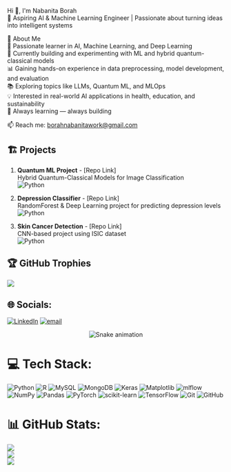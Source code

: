 Hi 👋, I'm Nabanita Borah  
🚀 Aspiring AI & Machine Learning Engineer | Passionate about turning ideas into intelligent systems

🌟 About Me  
🎯 Passionate learner in AI, Machine Learning, and Deep Learning  
🧠 Currently building and experimenting with ML and hybrid quantum-classical models  
📊 Gaining hands-on experience in data preprocessing, model development, and evaluation  
📚 Exploring topics like LLMs, Quantum ML, and MLOps  
💡 Interested in real-world AI applications in health, education, and sustainability  
🌱 Always learning — always building

📫 Reach me: borahnabanitawork@gmail.com  

## 🏗️ Projects

1. **Quantum ML Project** - [Repo Link]  
   Hybrid Quantum-Classical Models for Image Classification  
   ![Python](https://img.shields.io/badge/Python-3670A0?style=for-the-badge&logo=python)

2. **Depression Classifier** - [Repo Link]  
   RandomForest & Deep Learning project for predicting depression levels  
   ![Python](https://img.shields.io/badge/Python-3670A0?style=for-the-badge&logo=python)

3. **Skin Cancer Detection** - [Repo Link]  
   CNN-based project using ISIC dataset  
   ![Python](https://img.shields.io/badge/Python-3670A0?style=for-the-badge&logo=python)

## 🏆 GitHub Trophies
![](https://github-profile-trophy.vercel.app/?username=Nababorah9854&theme=radical&no-frame=false&no-bg=true&margin-w=4)


## 🌐 Socials:
[![LinkedIn](https://img.shields.io/badge/LinkedIn-%230077B5.svg?logo=linkedin&logoColor=white)](https://linkedin.com/in/www.linkedin.com/in/nabanita-borah-40391121a) [![email](https://img.shields.io/badge/Email-D14836?logo=gmail&logoColor=white)](mailto:borahnabanitawork@gmail.com) 


<!-- Snake Game Repo View -->

<div align="center">
  <img src="https://profile-readme-generator.com/assets/snake.svg" alt="Snake animation" />
</div>

# 💻 Tech Stack:
![Python](https://img.shields.io/badge/python-3670A0?style=for-the-badge&logo=python&logoColor=ffdd54) ![R](https://img.shields.io/badge/r-%23276DC3.svg?style=for-the-badge&logo=r&logoColor=white) ![MySQL](https://img.shields.io/badge/mysql-4479A1.svg?style=for-the-badge&logo=mysql&logoColor=white) ![MongoDB](https://img.shields.io/badge/MongoDB-%234ea94b.svg?style=for-the-badge&logo=mongodb&logoColor=white) ![Keras](https://img.shields.io/badge/Keras-%23D00000.svg?style=for-the-badge&logo=Keras&logoColor=white) ![Matplotlib](https://img.shields.io/badge/Matplotlib-%23ffffff.svg?style=for-the-badge&logo=Matplotlib&logoColor=black) ![mlflow](https://img.shields.io/badge/mlflow-%23d9ead3.svg?style=for-the-badge&logo=numpy&logoColor=blue) ![NumPy](https://img.shields.io/badge/numpy-%23013243.svg?style=for-the-badge&logo=numpy&logoColor=white) ![Pandas](https://img.shields.io/badge/pandas-%23150458.svg?style=for-the-badge&logo=pandas&logoColor=white) ![PyTorch](https://img.shields.io/badge/PyTorch-%23EE4C2C.svg?style=for-the-badge&logo=PyTorch&logoColor=white) ![scikit-learn](https://img.shields.io/badge/scikit--learn-%23F7931E.svg?style=for-the-badge&logo=scikit-learn&logoColor=white) ![TensorFlow](https://img.shields.io/badge/TensorFlow-%23FF6F00.svg?style=for-the-badge&logo=TensorFlow&logoColor=white) ![Git](https://img.shields.io/badge/git-%23F05033.svg?style=for-the-badge&logo=git&logoColor=white) ![GitHub](https://img.shields.io/badge/github-%23121011.svg?style=for-the-badge&logo=github&logoColor=white)
# 📊 GitHub Stats:
![](https://github-readme-stats.vercel.app/api?username=Nababorah9854&theme=dark&hide_border=false&include_all_commits=true&count_private=false)<br/>
![](https://nirzak-streak-stats.vercel.app/?user=Nababorah9854&theme=dark&hide_border=false)<br/>
![](https://github-readme-stats.vercel.app/api/top-langs/?username=Nababorah9854&theme=dark&hide_border=false&include_all_commits=true&count_private=false&layout=compact)


<!-- Proudly created with GPRM ( https://gprm.itsvg.in ) -->
